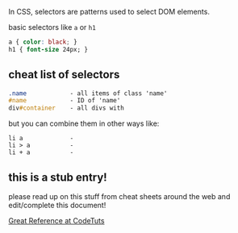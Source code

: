 In CSS, selectors are patterns used to select DOM elements.

basic selectors like `a` or `h1`
```css
a { color: black; }
h1 { font-size 24px; }
```

## cheat list of selectors
```css
.name            - all items of class 'name'
#name            - ID of 'name'
div#container    - all divs with 
```
but you can combine them in other ways like:
```
li a             -
li > a           -
li + a           -
```

## this is a stub entry! 
please read up on this stuff from cheat sheets around the web and edit/complete this document!

[Great Reference at CodeTuts](http://code.tutsplus.com/tutorials/the-30-css-selectors-you-must-memorize--net-16048)


